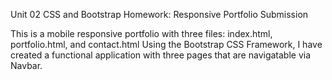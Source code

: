 Unit 02 CSS and Bootstrap Homework: Responsive Portfolio Submission

This is a mobile responsive portfolio with three files: index.html, portfolio.html, and contact.html
Using the Bootstrap CSS Framework, I have created a functional application with three pages that are navigatable via Navbar.  
